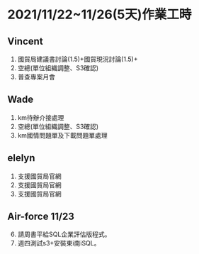 # 2021/11/22~11/26(5天)作業工時
## Vincent
1. 國貿局建議書討論(1.5)+國貿現況討論(1.5)+
2. 空總(單位組織調整、S3確認)
3. 普查專案月會

## Wade
1. km待辦介接處理
2. 空總(單位組織調整、S3確認)
3. km國情問題單及下載問題單處理

## elelyn
1. 支援國貿局官網
2. 支援國貿局官網
3. 支援國貿局官網

## Air-force 11/23
6. 請周書平給SQL企業評估版程式。
7. 週四測試s3+安裝東i南iSQL。